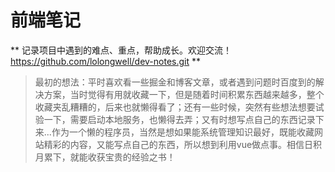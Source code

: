 # 前端笔记
**
记录项目中遇到的难点、重点，帮助成长。欢迎交流！
https://github.com/lolongwell/dev-notes.git 
**

> 最初的想法：平时喜欢看一些掘金和博客文章，或者遇到问题时百度到的解决方案，当时觉得有用就收藏一下，但是随着时间积累东西越来越多，整个收藏夹乱糟糟的，后来也就懒得看了；还有一些时候，突然有些想法想要试验一下，需要启动本地服务，也懒得去弄；又有时想写点自己的东西记录下来...作为一个懒的程序员，当然是想如果能系统管理知识最好，既能收藏网站精彩的内容，又能写点自己的东西，所以想到利用vue做点事。相信日积月累下，就能收获宝贵的经验之书！